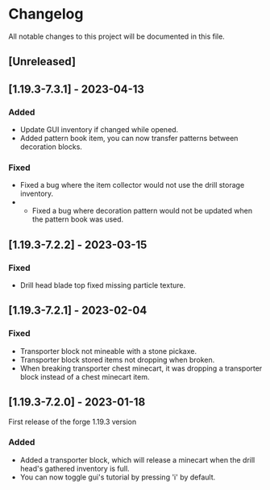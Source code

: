 # Changelog

All notable changes to this project will be documented in this file.

## [Unreleased]

## [1.19.3-7.3.1] - 2023-04-13

### Added

- Update GUI inventory if changed while opened.
- Added pattern book item, you can now transfer patterns between decoration blocks.

### Fixed

- Fixed a bug where the item collector would not use the drill storage inventory.
-
    - Fixed a bug where decoration pattern would not be updated when the pattern book was used.

## [1.19.3-7.2.2] - 2023-03-15

### Fixed

- Drill head blade top fixed missing particle texture.

## [1.19.3-7.2.1] - 2023-02-04

### Fixed

- Transporter block not mineable with a stone pickaxe.
- Transporter block stored items not dropping when broken.
- When breaking transporter chest minecart, it was dropping a transporter block instead of a chest minecart item.

## [1.19.3-7.2.0] - 2023-01-18

First release of the forge 1.19.3 version

### Added

- Added a transporter block, which will release a minecart when the drill head's gathered inventory is full.
- You can now toggle gui's tutorial by pressing 'i' by default.